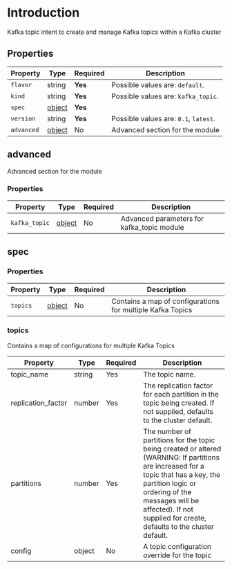 # Introduction

Kafka topic intent to create and manage Kafka topics within a Kafka cluster

## Properties

| Property   | Type                | Required | Description                           |
|------------|---------------------|----------|---------------------------------------|
| `flavor`   | string              | **Yes**  | Possible values are: `default`.       |
| `kind`     | string              | **Yes**  | Possible values are: `kafka_topic`.   |
| `spec`     | [object](#spec)     | **Yes**  |                                       |
| `version`  | string              | **Yes**  | Possible values are: `0.1`, `latest`. |
| `advanced` | [object](#advanced) | No       | Advanced section for the module       |

## advanced

Advanced section for the module

### Properties

| Property      | Type                   | Required | Description                                |
|---------------|------------------------|----------|--------------------------------------------|
| `kafka_topic` | [object](#kafka_topic) | No       | Advanced parameters for kafka_topic module |


## spec

### Properties

| Property | Type              | Required | Description                                                |
|----------|-------------------|----------|------------------------------------------------------------|
| `topics` | [object](#topics) | No       | Contains a map of configurations for multiple Kafka Topics |

### topics

Contains a map of configurations for multiple Kafka Topics

| Property           | Type   | Required | Description |
|--------------------|--------|----------|-------------|
| topic_name         | string | Yes      | The topic name.|
| replication_factor | number | Yes       | The replication factor for each partition in the topic being created. If not supplied, defaults to the cluster default.|
| partitions         | number | Yes       | The number of partitions for the topic being created or altered (WARNING: If partitions are increased for a topic that has a key, the partition logic or ordering of the messages will be affected). If not supplied for create, defaults to the cluster default.|
| config             | object | No       | A topic configuration override for the topic|
